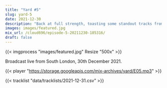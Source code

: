 ```yaml
---
title: "Yard #5"
slug: yard-5
date: 2021-12-30
description: "Back at full strength, toasting some standout tracks from every month of this savage year."
images: images/featured.jpg
mix_url: /cloud696/episode-5-20211230-185316/
draft: false
---
```


{{< imgprocess "images/featured.jpg" Resize "500x" >}}

Broadcast live from South London, 30th December 2021.

{{< player "https://storage.googleapis.com/mix-archives/yard/E05.mp3" >}}

{{< tracklist "data/tracklists/2021-12-31.csv" >}}
